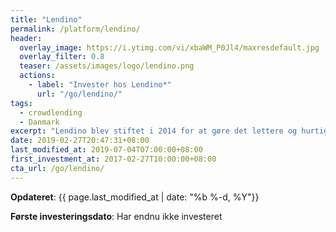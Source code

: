 ```yaml
---
title: "Lendino"
permalink: /platform/lendino/
header:
  overlay_image: https://i.ytimg.com/vi/xbaWM_P0Jl4/maxresdefault.jpg
  overlay_filter: 0.8
  teaser: /assets/images/logo/lendino.png
  actions:
    - label: "Invester hos Lendino*"
      url: "/go/lendino/"
tags:
  - crowdlending
  - Danmark
excerpt: "Lendino blev stiftet i 2014 for at gøre det lettere og hurtige at låne penge. Lindino er en markedsplads for lån, hvor investorerer kan låne direkte til mindre danske virksomheder eller låne penge ud til netværkslån uden kreditvurdering."
date: 2019-02-27T20:47:31+08:00
last_modified_at: 2019-07-04T07:00:00+08:00
first_investment_at: 2017-02-27T10:00:00+08:00
cta_url: /go/lendino/
---
```


**Opdateret**: {{ page.last_modified_at | date: "%b %-d, %Y"}}

**Første investeringsdato**: Har endnu ikke investeret
